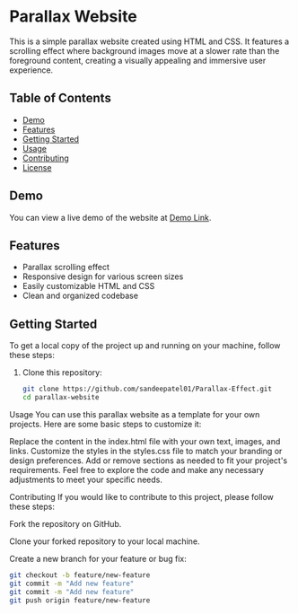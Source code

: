 # Parallax Website

This is a simple parallax website created using HTML and CSS. It features a scrolling effect where background images move at a slower rate than the foreground content, creating a visually appealing and immersive user experience.

## Table of Contents

- [Demo](#demo)
- [Features](#features)
- [Getting Started](#getting-started)
- [Usage](#usage)
- [Contributing](#contributing)
- [License](#license)

## Demo

You can view a live demo of the website at [Demo Link](https://sandeepatel01.github.io/Parallax-Effect/).

## Features

- Parallax scrolling effect
- Responsive design for various screen sizes
- Easily customizable HTML and CSS
- Clean and organized codebase

## Getting Started

To get a local copy of the project up and running on your machine, follow these steps:

1. Clone this repository:

   ```bash
   git clone https://github.com/sandeepatel01/Parallax-Effect.git
   cd parallax-website

Usage
You can use this parallax website as a template for your own projects. Here are some basic steps to customize it:

Replace the content in the index.html file with your own text, images, and links.
Customize the styles in the styles.css file to match your branding or design preferences.
Add or remove sections as needed to fit your project's requirements.
Feel free to explore the code and make any necessary adjustments to meet your specific needs.

Contributing
If you would like to contribute to this project, please follow these steps:

Fork the repository on GitHub.

Clone your forked repository to your local machine.

Create a new branch for your feature or bug fix:

  ```bash
git checkout -b feature/new-feature
git commit -m "Add new feature"
git commit -m "Add new feature"
git push origin feature/new-feature

